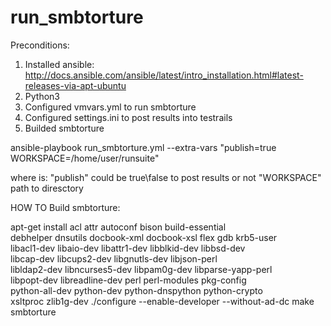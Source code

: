 # run_smbtorture
Preconditions:
1. Installed ansible: http://docs.ansible.com/ansible/latest/intro_installation.html#latest-releases-via-apt-ubuntu
2. Python3 
3. Configured vmvars.yml to run smbtorture
4. Configured settings.ini to post results into testrails
5. Builded smbtorture

 ansible-playbook run_smbtorture.yml --extra-vars "publish=true WORKSPACE=/home/user/runsuite"

where is:
"publish" 	could be true\false to post results or not
"WORKSPACE"	path to diresctory


HOW TO Build smbtorture:

apt-get install acl attr autoconf bison build-essential \
  debhelper dnsutils docbook-xml docbook-xsl flex gdb krb5-user \
  libacl1-dev libaio-dev libattr1-dev libblkid-dev libbsd-dev \
  libcap-dev libcups2-dev libgnutls-dev libjson-perl \
  libldap2-dev libncurses5-dev libpam0g-dev libparse-yapp-perl \
  libpopt-dev libreadline-dev perl perl-modules pkg-config \
  python-all-dev python-dev python-dnspython python-crypto \
  xsltproc zlib1g-dev
./configure --enable-developer --without-ad-dc
make smbtorture

